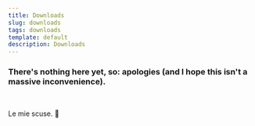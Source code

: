 ```yaml
---
title: Downloads
slug: downloads
tags: downloads
template: default
description: Downloads
---
```


<h3>
  There's nothing here yet, so: apologies (and I hope this isn't a massive inconvenience).
</h3>

<br>

<p>
  Le mie scuse. 🙏
</p>
